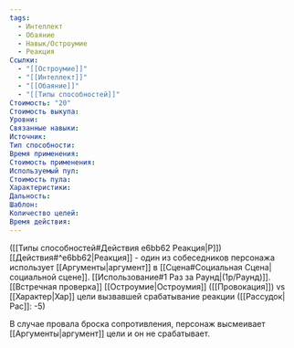 ```yaml
---
tags:
  - Интеллект
  - Обаяние
  - Навык/Остроумие
  - Реакция
Ссылки:
  - "[[Остроумие]]"
  - "[[Интеллект]]"
  - "[[Обаяние]]"
  - "[[Типы способностей]]"
Стоимость: "20"
Стоимость выкупа:
Уровни:
Связанные навыки:
Источник:
Тип способности:
Время применения:
Стоимость применения:
Используемый пул:
Стоимость пула:
Характеристики:
Дальность:
Шаблон:
Количество целей:
Время действия:
---
```

([[Типы способностей#Действия e6bb62 Реакция|Р]]) [[Действия#^e6bb62|Реакция]] - один из собеседников персонажа использует [[Аргументы|аргумент]] в [[Сцена#Социальная Сцена|социальной сцене]]. [[Использование#1 Раз за Раунд|(1р/Раунд)]]. [[Встречная проверка]] [[Остроумие|Остроумия]] ([[Провокация]]) vs [[Характер|Хар]] цели вызвавшей срабатывание реакции ([[Рассудок|Рас]]: -5)

В случае провала броска сопротивления, персонаж высмеивает [[Аргументы|аргумент]] цели и он не срабатывает. 